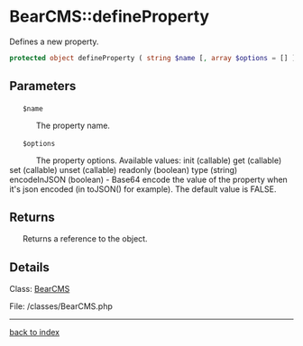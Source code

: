 # BearCMS::defineProperty

Defines a new property.

```php
protected object defineProperty ( string $name [, array $options = [] ] )
```

## Parameters

&nbsp;&nbsp;&nbsp;&nbsp;&nbsp;&nbsp;`$name`

&nbsp;&nbsp;&nbsp;&nbsp;&nbsp;&nbsp;&nbsp;&nbsp;&nbsp;&nbsp;&nbsp;&nbsp;The property name.

&nbsp;&nbsp;&nbsp;&nbsp;&nbsp;&nbsp;`$options`

&nbsp;&nbsp;&nbsp;&nbsp;&nbsp;&nbsp;&nbsp;&nbsp;&nbsp;&nbsp;&nbsp;&nbsp;The property options. Available values:
init (callable)
get (callable)
set (callable)
unset (callable)
readonly (boolean)
type (string)
encodeInJSON (boolean) - Base64 encode the value of the property when it's json encoded (in toJSON() for example). The default value is FALSE.

## Returns

&nbsp;&nbsp;&nbsp;&nbsp;&nbsp;&nbsp;Returns a reference to the object.

## Details

Class: [BearCMS](bearcms.class.md)

File: /classes/BearCMS.php

---

[back to index](index.md)

